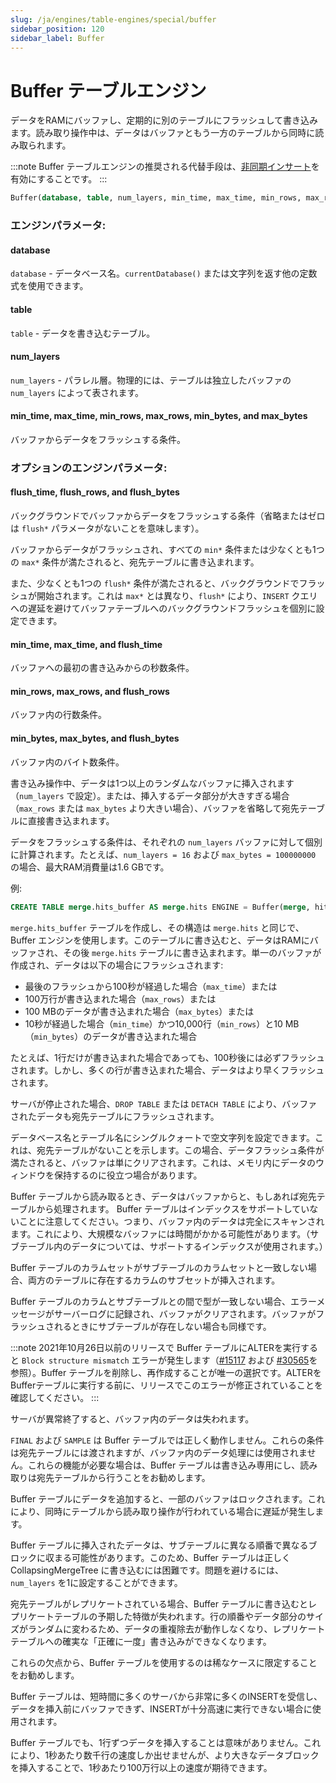 ```yaml
---
slug: /ja/engines/table-engines/special/buffer
sidebar_position: 120
sidebar_label: Buffer
---
```


# Buffer テーブルエンジン

データをRAMにバッファし、定期的に別のテーブルにフラッシュして書き込みます。読み取り操作中は、データはバッファともう一方のテーブルから同時に読み取られます。

:::note
Buffer テーブルエンジンの推奨される代替手段は、[非同期インサート](/docs/ja/guides/best-practices/asyncinserts.md)を有効にすることです。
:::

``` sql
Buffer(database, table, num_layers, min_time, max_time, min_rows, max_rows, min_bytes, max_bytes [,flush_time [,flush_rows [,flush_bytes]]])
```

### エンジンパラメータ:

#### database

`database` - データベース名。`currentDatabase()` または文字列を返す他の定数式を使用できます。

#### table

`table` - データを書き込むテーブル。

#### num_layers

`num_layers` - パラレル層。物理的には、テーブルは独立したバッファの `num_layers` によって表されます。

#### min_time, max_time, min_rows, max_rows, min_bytes, and max_bytes

バッファからデータをフラッシュする条件。

### オプションのエンジンパラメータ:

#### flush_time, flush_rows, and flush_bytes

バックグラウンドでバッファからデータをフラッシュする条件（省略またはゼロは `flush*` パラメータがないことを意味します）。

バッファからデータがフラッシュされ、すべての `min*` 条件または少なくとも1つの `max*` 条件が満たされると、宛先テーブルに書き込まれます。

また、少なくとも1つの `flush*` 条件が満たされると、バックグラウンドでフラッシュが開始されます。これは `max*` とは異なり、`flush*` により、`INSERT` クエリへの遅延を避けてバッファテーブルへのバックグラウンドフラッシュを個別に設定できます。

#### min_time, max_time, and flush_time

バッファへの最初の書き込みからの秒数条件。

#### min_rows, max_rows, and flush_rows

バッファ内の行数条件。

#### min_bytes, max_bytes, and flush_bytes

バッファ内のバイト数条件。

書き込み操作中、データは1つ以上のランダムなバッファに挿入されます（`num_layers` で設定）。または、挿入するデータ部分が大きすぎる場合（`max_rows` または `max_bytes` より大きい場合）、バッファを省略して宛先テーブルに直接書き込まれます。

データをフラッシュする条件は、それぞれの `num_layers` バッファに対して個別に計算されます。たとえば、`num_layers = 16` および `max_bytes = 100000000` の場合、最大RAM消費量は1.6 GBです。

例:

``` sql
CREATE TABLE merge.hits_buffer AS merge.hits ENGINE = Buffer(merge, hits, 1, 10, 100, 10000, 1000000, 10000000, 100000000)
```

`merge.hits_buffer` テーブルを作成し、その構造は `merge.hits` と同じで、Buffer エンジンを使用します。このテーブルに書き込むと、データはRAMにバッファされ、その後 `merge.hits` テーブルに書き込まれます。単一のバッファが作成され、データは以下の場合にフラッシュされます:
- 最後のフラッシュから100秒が経過した場合（`max_time`）または
- 100万行が書き込まれた場合（`max_rows`）または
- 100 MBのデータが書き込まれた場合（`max_bytes`）または
- 10秒が経過した場合（`min_time`）かつ10,000行（`min_rows`）と10 MB（`min_bytes`）のデータが書き込まれた場合

たとえば、1行だけが書き込まれた場合であっても、100秒後には必ずフラッシュされます。しかし、多くの行が書き込まれた場合、データはより早くフラッシュされます。

サーバが停止された場合、`DROP TABLE` または `DETACH TABLE` により、バッファされたデータも宛先テーブルにフラッシュされます。

データベース名とテーブル名にシングルクォートで空文字列を設定できます。これは、宛先テーブルがないことを示します。この場合、データフラッシュ条件が満たされると、バッファは単にクリアされます。これは、メモリ内にデータのウィンドウを保持するのに役立つ場合があります。

Buffer テーブルから読み取るとき、データはバッファからと、もしあれば宛先テーブルから処理されます。
Buffer テーブルはインデックスをサポートしていないことに注意してください。つまり、バッファ内のデータは完全にスキャンされます。これにより、大規模なバッファには時間がかかる可能性があります。（サブテーブル内のデータについては、サポートするインデックスが使用されます。）

Buffer テーブルのカラムセットがサブテーブルのカラムセットと一致しない場合、両方のテーブルに存在するカラムのサブセットが挿入されます。

Buffer テーブルのカラムとサブテーブルとの間で型が一致しない場合、エラーメッセージがサーバーログに記録され、バッファがクリアされます。バッファがフラッシュされるときにサブテーブルが存在しない場合も同様です。

:::note
2021年10月26日以前のリリースで Buffer テーブルにALTERを実行すると `Block structure mismatch` エラーが発生します（[#15117](https://github.com/ClickHouse/ClickHouse/issues/15117) および [#30565](https://github.com/ClickHouse/ClickHouse/pull/30565)を参照）。Buffer テーブルを削除し、再作成することが唯一の選択です。ALTERをBufferテーブルに実行する前に、リリースでこのエラーが修正されていることを確認してください。
:::

サーバが異常終了すると、バッファ内のデータは失われます。

`FINAL` および `SAMPLE` は Buffer テーブルでは正しく動作しません。これらの条件は宛先テーブルには渡されますが、バッファ内のデータ処理には使用されません。これらの機能が必要な場合は、Buffer テーブルは書き込み専用にし、読み取りは宛先テーブルから行うことをお勧めします。

Buffer テーブルにデータを追加すると、一部のバッファはロックされます。これにより、同時にテーブルから読み取り操作が行われている場合に遅延が発生します。

Buffer テーブルに挿入されたデータは、サブテーブルに異なる順番で異なるブロックに収まる可能性があります。このため、Buffer テーブルは正しく CollapsingMergeTree に書き込むには困難です。問題を避けるには、`num_layers` を1に設定することができます。

宛先テーブルがレプリケートされている場合、Buffer テーブルに書き込むとレプリケートテーブルの予期した特徴が失われます。行の順番やデータ部分のサイズがランダムに変わるため、データの重複除去が動作しなくなり、レプリケートテーブルへの確実な「正確に一度」書き込みができなくなります。

これらの欠点から、Buffer テーブルを使用するのは稀なケースに限定することをお勧めします。

Buffer テーブルは、短時間に多くのサーバから非常に多くのINSERTを受信し、データを挿入前にバッファできず、INSERTが十分高速に実行できない場合に使用されます。

Buffer テーブルでも、1行ずつデータを挿入することは意味がありません。これにより、1秒あたり数千行の速度しか出せませんが、より大きなデータブロックを挿入することで、1秒あたり100万行以上の速度が期待できます。
